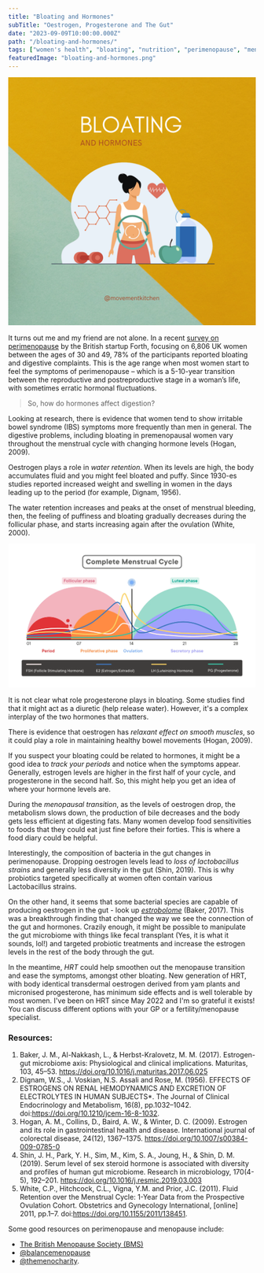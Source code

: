 ```yaml
---
title: "Bloating and Hormones"
subTitle: "Oestrogen, Progesterone and The Gut"
date: "2023-09-09T10:00:00.000Z"
path: "/bloating-and-hormones/"
tags: ["women's health", "bloating", "nutrition", "perimenopause", "menopause"]
featuredImage: "bloating-and-hormones.png"
---
```


![Bloating and Hormones](bloating-and-hormones.png)

It turns out me and my friend are not alone. In a recent [survey on perimenopause](https://www.forthwithlife.co.uk/blog/perimenopause-symptoms-statistics-2023/) by the British startup Forth, focusing on 6,806 UK women between the ages of 30 and 49, 78% of the participants reported bloating and digestive complaints. This is the age range when most women start to feel the symptoms of perimenopause – which is a 5-10-year transition between the reproductive and postreproductive stage in a woman’s life, with sometimes erratic hormonal fluctuations. 

> So, how do hormones affect digestion?

Looking at research, there is evidence that women tend to show irritable bowel syndrome (IBS) symptoms more frequently than men in general. The digestive problems, including bloating in premenopausal women vary throughout the menstrual cycle with changing hormone levels (Hogan, 2009).

Oestrogen plays a role in *water retention*. When its levels are high, the body accumulates fluid and you might feel bloated and puffy. Since 1930-es studies reported increased weight and swelling in women in the days leading up to the period (for example, Dignam, 1956). 

The water retention increases and peaks at the onset of menstrual bleeding, then, the feeling of puffiness and bloating gradually decreases during the follicular phase, and starts increasing again after the ovulation (White, 2000). 

![Menstrual Cycle Phases](cycle-phases.png)

It is not clear what role progesterone plays in bloating. Some studies find that it might act as a diuretic (help release water). However, it's a complex interplay of the two hormones that matters. 

There is evidence that oestrogen has *relaxant effect on smooth muscles*, so it could play a role in maintaining healthy bowel movements (Hogan, 2009).

If you suspect your bloating could be related to hormones, it might be a good idea to *track your periods* and notice when the symptoms appear. Generally, estrogen levels are higher in the first half of your cycle, and progesterone in the second half. So, this might help you get an idea of where your hormone levels are. 

During the *menopausal transition*, as the levels of oestrogen drop, the metabolism slows down, the production of bile decreases and the body gets less efficient at digesting fats. Many women develop food sensitivities to foods that they could eat just fine before their forties. This is where a food diary could be helpful. 

Interestingly, the composition of bacteria in the gut changes in perimenopause. Dropping oestrogen levels lead to *loss of lactobacillus strains* and generally less diversity in the gut (Shin, 2019). This is why probiotics targeted specifically at women often contain various Lactobacillus strains.

On the other hand, it seems that some bacterial species are capable of producing oestrogen in the gut - look up [*estrobolome*](https://www.maturitas.org/article/S0378-5122(17)30650-3/fulltext) (Baker, 2017). This was a breakthrough finding that changed the way we see the connection of the gut and hormones. Crazily enough, it might be possible to manipulate the gut microbiome with things like fecal transplant (Yes, it is what it sounds, lol!) and targeted probiotic treatments and increase the estrogen levels in the rest of the body through the gut.

In the meantime, *HRT* could help smoothen out the menopause transition and ease the symptoms, amongst other bloating. New generation of HRT, with body identical transdermal oestrogen derived from yam plants and micronised progesterone, has minimum side effects and is well tolerable by most women. I've been on HRT since May 2022 and I'm so grateful it exists! You can discuss different options with your GP or a fertility/menopause specialist. 

### Resources:

1. Baker, J. M., Al-Nakkash, L., & Herbst-Kralovetz, M. M. (2017). Estrogen-gut microbiome axis: Physiological and clinical implications. Maturitas, 103, 45–53. https://doi.org/10.1016/j.maturitas.2017.06.025
2. Dignam, W.S., J. Voskian, N.S. Assali and Rose, M. (1956). EFFECTS OF ESTROGENS ON RENAL HEMODYNAMICS AND EXCRETION OF ELECTROLYTES IN HUMAN SUBJECTS*. The Journal of Clinical Endocrinology and Metabolism, 16(8), pp.1032–1042. doi:https://doi.org/10.1210/jcem-16-8-1032.
3. Hogan, A. M., Collins, D., Baird, A. W., & Winter, D. C. (2009). Estrogen and its role in gastrointestinal health and disease. International journal of colorectal disease, 24(12), 1367–1375. https://doi.org/10.1007/s00384-009-0785-0
4. Shin, J. H., Park, Y. H., Sim, M., Kim, S. A., Joung, H., & Shin, D. M. (2019). Serum level of sex steroid hormone is associated with diversity and profiles of human gut microbiome. Research in microbiology, 170(4-5), 192–201. https://doi.org/10.1016/j.resmic.2019.03.003
5. White, C.P., Hitchcock, C.L., Vigna, Y.M. and Prior, J.C. (2011). Fluid Retention over the Menstrual Cycle: 1-Year Data from the Prospective Ovulation Cohort. Obstetrics and Gynecology International, [online] 2011, pp.1–7. doi:https://doi.org/10.1155/2011/138451.

Some good resources on perimenopause and menopause include: 
* [The British Menopause Society (BMS)](https://thebms.org.uk/) 
* [@balancemenopause](https://www.instagram.com/balancemenopause/)
* [@themenocharity](https://www.instagram.com/themenocharity/).